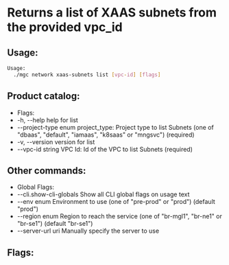 # Returns a list of XAAS subnets from the provided vpc_id

## Usage:
```bash
Usage:
  ./mgc network xaas-subnets list [vpc-id] [flags]
```

## Product catalog:
- Flags:
- -h, --help                help for list
- --project-type enum   project_type: Project type to list Subnets (one of "dbaas", "default", "iamaas", "k8saas" or "mngsvc") (required)
- -v, --version             version for list
- --vpc-id string       VPC Id: Id of the VPC to list Subnets (required)

## Other commands:
- Global Flags:
- --cli.show-cli-globals   Show all CLI global flags on usage text
- --env enum               Environment to use (one of "pre-prod" or "prod") (default "prod")
- --region enum            Region to reach the service (one of "br-mgl1", "br-ne1" or "br-se1") (default "br-se1")
- --server-url uri         Manually specify the server to use

## Flags:
```bash

```

